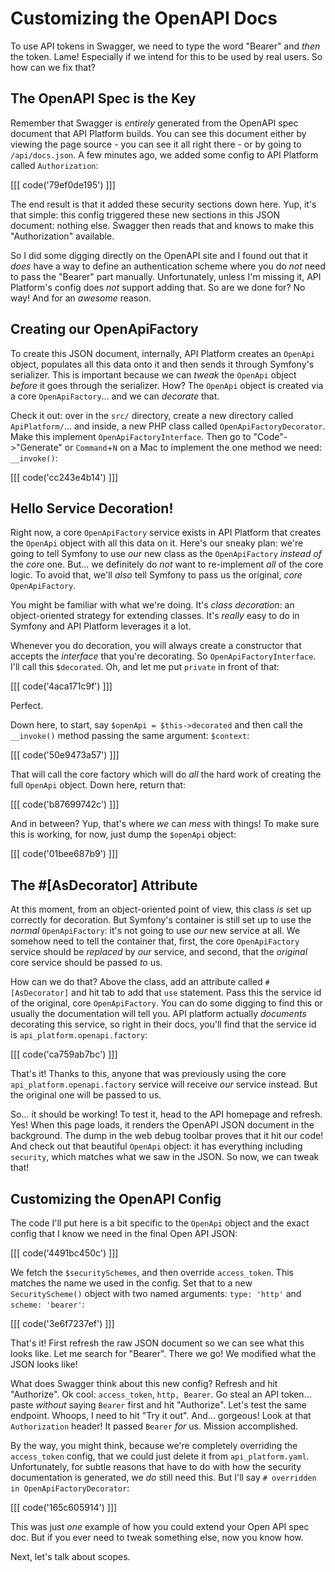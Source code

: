 # Customizing the OpenAPI Docs

To use API tokens in Swagger, we need to type the word "Bearer" and *then* the
token. Lame! Especially if we intend for this to be used by real users. So how can
we fix that?

## The OpenAPI Spec is the Key

Remember that Swagger is *entirely* generated from the OpenAPI spec document that
API Platform builds. You can see this document either by viewing the page source -
you can see it all right there - or by going to `/api/docs.json`. A few minutes
ago, we added some config to API Platform called `Authorization`:

[[[ code('79ef0de195') ]]]

The end result is that it added these security sections down here. Yup, it's that
simple: this config triggered these new sections in this JSON document: nothing else.
Swagger then reads that and knows to make this "Authorization" available.

So I did some digging directly on the OpenAPI site and I found out that it *does*
have a way to define an authentication scheme where you do *not* need to pass the
"Bearer" part manually. Unfortunately, unless I'm missing it, API Platform's
config does *not* support adding that. So are we done for? No way!
And for an *awesome* reason.

## Creating our OpenApiFactory

To create this JSON document, internally, API Platform creates an `OpenApi` object,
populates all this data onto it and then sends it through Symfony's serializer.
This is important because we can *tweak* the `OpenApi` object *before* it goes
through the serializer. How? The `OpenApi` object is created via a core
`OpenApiFactory`... and we can *decorate* that.

Check it out: over in the `src/` directory, create a new directory called
`ApiPlatform/`... and inside, a new PHP class called `OpenApiFactoryDecorator`.
Make this implement `OpenApiFactoryInterface`. Then go to "Code"->"Generate" or
`Command`+`N` on a Mac to implement the one method we need: `__invoke()`:

[[[ code('cc243e4b14') ]]]

## Hello Service Decoration!

Right now, a core `OpenApiFactory` service exists in API Platform that
creates the `OpenApi` object with all this data on it. Here's our sneaky plan:
we're going to tell Symfony to use *our* new class as the `OpenApiFactory`
*instead of* the *core* one. But... we definitely do *not* want to re-implement
*all* of the core logic. To avoid that, we'll *also* tell Symfony to pass us the
original, *core* `OpenApiFactory`.

You might be familiar with what we're doing. It's *class decoration*: an object-oriented
strategy for extending classes. It's *really* easy to do in Symfony and API Platform
leverages it a lot.

Whenever you do decoration, you will always create a constructor that accepts the
*interface* that you're decorating. So `OpenApiFactoryInterface`. I'll call this
`$decorated`. Oh, and let me put `private` in front of that:

[[[ code('4aca171c9f') ]]]

Perfect.

Down here, to start, say `$openApi = $this->decorated` and then call the `__invoke()`
method passing the same argument: `$context`:

[[[ code('50e9473a57') ]]]

That will call the core factory which will do *all* the hard work of creating
the full `OpenApi` object. Down here, return that:

[[[ code('b87699742c') ]]]

And in between? Yup, that's where *we* can *mess* with things! To make sure this
is working, for now, just dump the `$openApi` object:

[[[ code('01bee687b9') ]]]

## The #[AsDecorator] Attribute

At this moment, from an object-oriented point of view, this class *is* set up correctly
for decoration. But Symfony's container is still set up to use the *normal*
`OpenApiFactory`: it's not going to use *our* new service at all. We somehow need
to tell the container that, first, the core `OpenApiFactory` service should be
*replaced* by *our* service, and second, that the *original* core service should
be passed *to* us.

How can we do that? Above the class, add an attribute called `#[AsDecorator]` and
hit tab to add that `use` statement. Pass this the service id of the original, core
`OpenApiFactory`. You can do some digging to find this or usually the documentation
will tell you. API platform actually *documents* decorating this service, so right
in their docs, you'll find that the service id is `api_platform.openapi.factory`:

[[[ code('ca759ab7bc') ]]]

That's it! Thanks to this, anyone that was previously using the core
`api_platform.openapi.factory` service will receive *our* service instead.
But the original one will be passed to us.

So... it should be working! To test it, head to the API homepage and refresh.
Yes! When this page loads, it renders the OpenAPI JSON document in the background.
The dump in the web debug toolbar proves that it hit our code! And check out that
beautiful `OpenApi` object: it has everything including `security`, which matches
what we saw in the JSON. So now, we can tweak that!

## Customizing the OpenAPI Config

The code I'll put here is a bit specific to the `OpenApi` object and the exact
config that I know we need in the final Open API JSON:

[[[ code('4491bc450c') ]]]

We fetch the `$securitySchemes`, and then override `access_token`. This matches
the name we used in the config. Set that to a new `SecurityScheme()` object
with two named arguments: `type: 'http'` and `scheme: 'bearer'`:

[[[ code('3e6f7237ef') ]]]

That's it! First refresh the raw JSON document so we can see what this looks like.
Let me search for "Bearer". There we go! We modified what the JSON looks like!

What does Swagger think about this new config? Refresh and hit "Authorize". Ok
cool: `access_token`, `http, Bearer`. Go steal an API token... paste *without*
saying `Bearer` first and hit "Authorize". Let's test the same endpoint. Whoops, I
need to hit "Try it out". And... gorgeous! Look at that `Authorization` header!
It passed `Bearer` *for* us. Mission accomplished.

By the way, you might think, because we're completely overriding the
`access_token` config, that we could just delete it from `api_platform.yaml`.
Unfortunately, for subtle reasons that have to do with how the security
documentation is generated, we *do* still need this. But I'll say
`# overridden in OpenApiFactoryDecorator`:

[[[ code('165c605914') ]]]

This was just *one* example of how you could extend your Open API spec doc. But
if you ever need to tweak something else, now you know how.

Next, let's talk about scopes.
